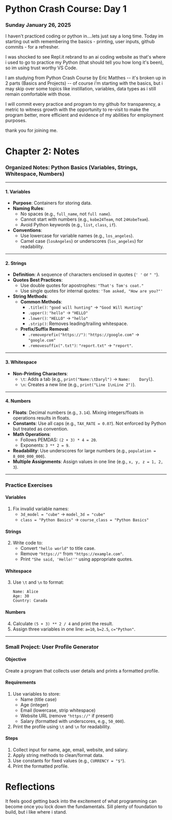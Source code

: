 # Python Crash Course: Day 1

### Sunday January 26, 2025

I haven't practiced coding or python in....lets just say a long time. Today im starting out with remembering the basics - printing, user inputs, github commits - for a refresher.

I was shocked to see Repl.it rebrand to an ai coding website as that's where i used to go to practice my Python (that should tell you how long it's been), so im using trust worthy VS Code.

I am studying from Python Crash Course by Eric Matthes -- it's broken up in 2 parts (Basics and Projects) -- of course i'm starting with the basics, but i may skip over some topics like instillation, variables, data types as i still remain comfortable with those. 

I will commit every practice and program to my github for transparency, a metric to witness growth with the opportunity to re-visit to make the program better, more efficient and evidence of my abilities for employment purposes. 

thank you for joining me. 

# Chapter 2: Notes

### Organized Notes: Python Basics (Variables, Strings, Whitespace, Numbers)

---

#### **1. Variables**
- **Purpose**: Containers for storing data.
- **Naming Rules**:
  - No spaces (e.g., `full_name`, not `full name`).
  - Cannot start with numbers (e.g., `kobe24Team`, not `24KobeTeam`).
  - Avoid Python keywords (e.g., `list`, `class`, `if`).
- **Conventions**:
  - Use lowercase for variable names (e.g., `los_angeles`).
  - Camel case (`losAngeles`) or underscores (`los_angeles`) for readability.

---

#### **2. Strings**
- **Definition**: A sequence of characters enclosed in quotes (`' '` or `" "`).
- **Quotes Best Practices**:
  - Use double quotes for apostrophes: `"That's Tom's coat."`
  - Use single quotes for internal quotes: `'Tom asked, "How are you?"'`
- **String Methods**:
  - **Common Methods**:
    - `.title()`: `"good will hunting"` → `"Good Will Hunting"`
    - `.upper()`: `"hello"` → `"HELLO"`
    - `.lower()`: `"HELLO"` → `"hello"`
    - `.strip()`: Removes leading/trailing whitespace.
  - **Prefix/Suffix Removal**:
    - `.removeprefix("https://")`: `"https://google.com"` → `"google.com"`
    - `.removesuffix(".txt")`: `"report.txt"` → `"report"`.

---

#### **3. Whitespace**
- **Non-Printing Characters**:
  - `\t`: Adds a tab (e.g., `print("Name:\tDaryl")` → `Name:    Daryl`).
  - `\n`: Creates a new line (e.g., `print("Line 1\nLine 2")`).

---

#### **4. Numbers**
- **Floats**: Decimal numbers (e.g., `3.14`). Mixing integers/floats in operations results in floats.
- **Constants**: Use all caps (e.g., `TAX_RATE = 0.07`). Not enforced by Python but treated as convention.
- **Math Operations**:
  - Follows PEMDAS: `(2 + 3) * 4 = 20`.
  - Exponents: `3 ** 2 = 9`.
- **Readability**: Use underscores for large numbers (e.g., `population = 8_000_000_000`).
- **Multiple Assignments**: Assign values in one line (e.g., `x, y, z = 1, 2, 3`).

---

### Practice Exercises

#### **Variables**
1. Fix invalid variable names:  
   - `3d_model = "cube"` → `model_3d = "cube"`
   - `class = "Python Basics"` → `course_class = "Python Basics"`

#### **Strings**
2. Write code to:
   - Convert `"hello world"` to title case.
   - Remove `"https://"` from `"https://example.com"`.
   - Print `"She said, 'Hello!'"` using appropriate quotes.

#### **Whitespace**
3. Use `\t` and `\n` to format:  
   ```
   Name: Alice
   Age: 30
   Country: Canada
   ```

#### **Numbers**
4. Calculate `(5 + 3) ** 2 / 4` and print the result.  
5. Assign three variables in one line: `a=10`, `b=2.5`, `c="Python"`.

---

### Small Project: User Profile Generator

#### **Objective**  
Create a program that collects user details and prints a formatted profile.

#### **Requirements**
1. Use variables to store:
   - Name (title case)
   - Age (integer)
   - Email (lowercase, strip whitespace)
   - Website URL (remove `"https://"` if present)
   - Salary (formatted with underscores, e.g., `50_000`).
2. Print the profile using `\t` and `\n` for readability.

#### **Steps**
1. Collect input for name, age, email, website, and salary.
2. Apply string methods to clean/format data.
3. Use constants for fixed values (e.g., `CURRENCY = "$"`).
4. Print the formatted profile.

# Reflections

It feels good getting back into the excitement of what programming can become once you lock down the fundamentals. Sill plenty of foundation to build, but i like where i stand. 
